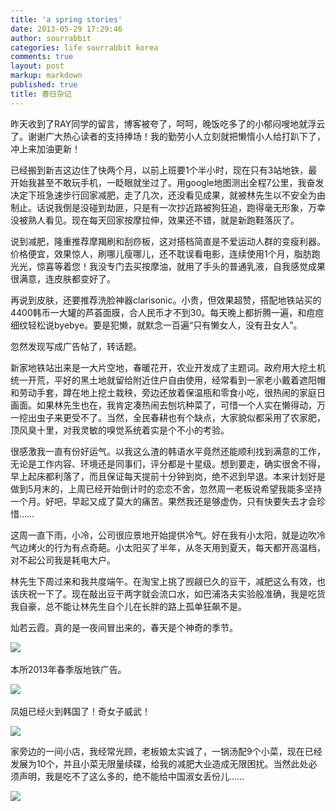 ```yaml
---
title: 'a spring stories'
date: 2013-05-29 17:29:46
author: sourrabbit
categories: life sourrabbit korea
comments: true
layout: post
markup: markdown
published: true
title: 春日杂记
---
```

昨天收到了RAY同学的留言，博客被夸了，呵呵，晚饭吃多了的小郁闷嗖地就浮云了。谢谢广大热心读者的支持捧场！我的勤劳小人立刻就把懒惰小人给打趴下了，冲上来加油更新！

已经搬到新吉这边住了快两个月，以前上班要1个半小时，现在只有3站地铁，最开始我甚至不敢玩手机，一眨眼就坐过了。用google地图测出全程7公里，我奋发决定下班急速步行回家减肥，走了几次，还没看见成果，就被林先生以不安全为由制止。话说我倒是没碰到劫匪，只是有一次抄近路被狗狂追，跑得毫无形象，万幸没被熟人看见。现在每天回家按摩拉伸，效果还不错，就是新跑鞋落灰了。

说到减肥，隆重推荐摩羯刷和刮痧板，这对搭档简直是不爱运动人群的变瘦利器。价格便宜，效果惊人，刷哪儿瘦哪儿，还不耽误看电影，​连续使用1个月，脂肪跑光光，惊喜等着您！我没专门去买按摩油，就用了手头的普通乳液，自我感觉成果很满意，连皮肤都变好了。

再说到皮肤，还要推荐洗脸神器clarisonic。小贵，但效果超赞，搭配地铁站买的4400韩币一大罐的芦荟面膜，合人民币才不到30。每天晚上都折腾一遍，和痘痘细纹轻松说byebye。要是犯懒，就默念一百遍“只有懒女人，没有丑女人”。

忽然发现写成广告帖了，转话题。

新家地铁站出来是一大片空地，春暖花开，农业开发成了主题词。政府用大挖土机统一开荒，平好的黑土地就留给附近住户自由使用，经常看到一家老小戴着遮阳帽和劳动手套，蹲在地上挖土栽秧，旁边还放着保温瓶和零食小吃，很热闹的家庭日画面。如果林先生也在，我肯定凑热闹去刨坑种菜了，可惜一个人实在懒得动，万一挖出虫子来更受不了。当然，全民春耕也有个缺点，大家貌似都采用了农家肥，顶风臭十里，对我灵敏的嗅觉系统着实是个不小的考验。

很感激我一直有份好运气。以我这么渣的韩语水平竟然还能顺利找到满意的工作，无论是工作内容、环境还是同事们，评分都是十星级。想到要走，确实很舍不得，早上起床都利落了，而且保证每天提前十分钟到岗，绝不迟到早退。本来计划好是做到5月末的，上周已经开始倒计时的恋恋不舍，忽然周一老板说希望我能多坚持一个月。好吧，早起又成了莫大的痛苦。果然我还是够虚伪，只有快要失去才会珍惜……

这周一直下雨，小冷，公司很应景地开始提供冷气。好在我有小太阳，就是边吹冷气边烤火的行为有点奇葩。小太阳买了半年，从冬天用到夏天，每天都开高温档，对不起公司我是耗电大户。

林先生下周过来和我共度端午。在淘宝上挑了觊觎已久的豆干，减肥这么有效，也该庆祝一下了。现在敲出豆干两字就会流口水，如巴浦洛夫实验般准确，我是吃货我自豪，总不能让林先生自个儿在长胖的路上孤单狂飙不是。


​灿若云霞。真的是一夜间冒出来的，春天是个神奇的季节。

​![](http://farm9.staticflickr.com/8553/8876708496_4357e72749_o.jpg)


本所2013年春季版地铁广告。

​![](http://farm3.staticflickr.com/2890/8876706488_16ec509453_o.jpg)


凤姐已经火到韩国了！奇女子威武！

![](http://farm6.staticflickr.com/5444/8876707160_f19c783882_o.jpg)


家旁边的一间小店，我经常光顾，老板娘太实诚了，一锅汤配9个小菜，现在已经发展为10个，并且小菜无限量续碟，给我的减肥大业造成无限困扰。当然此处必须声明，我是吃不了这么多的，绝不能给中国淑女丢份儿……

![](http://farm3.staticflickr.com/2826/8876707864_8a4551b2ff_o.jpg)
